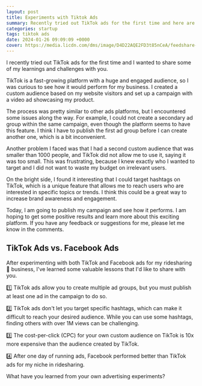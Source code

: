```yaml
---
layout: post
title: Experiments with Tiktok Ads
summary: Recently tried out TikTok ads for the first time and here are some of my learnings and challenges
categories: startup
tags: tiktok ads
date: 2024-01-26 09:09:09 +0000
cover: https://media.licdn.com/dms/image/D4D22AQE2FD3t85nCeA/feedshare-shrink_800/0/1706041834459?e=1709164800&v=beta&t=NuTDe_fmD28lxfwbiGWVu50JtMzyhx8JBEmBWff94Xs
---
```


I recently tried out TikTok ads for the first time and I wanted to share some of my learnings and challenges with you. 

TikTok is a fast-growing platform with a huge and engaged audience, so I was curious to see how it would perform for my business. I created a custom audience based on my website visitors and set up a campaign with a video ad showcasing my product.

The process was pretty similar to other ads platforms, but I encountered some issues along the way. For example, I could not create a secondary ad group within the same campaign, even though the platform seems to have this feature. I think I have to publish the first ad group before I can create another one, which is a bit inconvenient.

Another problem I faced was that I had a second custom audience that was smaller than 1000 people, and TikTok did not allow me to use it, saying it was too small. This was frustrating, because I knew exactly who I wanted to target and I did not want to waste my budget on irrelevant users.

On the bright side, I found it interesting that I could target hashtags on TikTok, which is a unique feature that allows me to reach users who are interested in specific topics or trends. I think this could be a great way to increase brand awareness and engagement.

Today, I am going to publish my campaign and see how it performs. I am hoping to get some positive results and learn more about this exciting platform. If you have any feedback or suggestions for me, please let me know in the comments.


## TikTok Ads vs. Facebook Ads

After experimenting with both TikTok and Facebook ads for my ridesharing 🚗 business, I've learned some valuable lessons that I'd like to share with you.

1️⃣ TikTok ads allow you to create multiple ad groups, but you must publish at least one ad in the campaign to do so.

2️⃣ TikTok ads don't let you target specific hashtags, which can make it difficult to reach your desired audience. While you can use some hashtags, finding others with over 1M views can be challenging.

3️⃣ The cost-per-click (CPC) for your own custom audience on TikTok is 10x more expensive than the audience created by TikTok.

4️⃣ After one day of running ads, Facebook performed better than TikTok ads for my niche in ridesharing.

What have you learned from your own advertising experiments?
